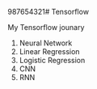 987654321# Tensorflow

My Tensorflow jounary
  1. Neural Network
  2. Linear Regression
  3. Logistic Regression
  4. CNN 
  5. RNN 
